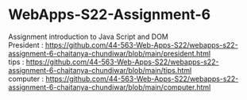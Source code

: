 # WebApps-S22-Assignment-6
Assignment introduction to Java Script and DOM
<br>
 President : https://github.com/44-563-Web-Apps-S22/webapps-s22-assignment-6-chaitanya-chundiwar/blob/main/president.html
 <br>
tips : https://github.com/44-563-Web-Apps-S22/webapps-s22-assignment-6-chaitanya-chundiwar/blob/main/tips.html
 <br>
 computer :  https://github.com/44-563-Web-Apps-S22/webapps-s22-assignment-6-chaitanya-chundiwar/blob/main/computer.html
